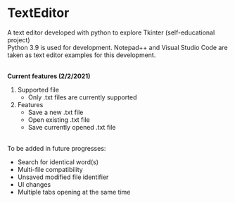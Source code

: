 # TextEditor
A text editor developed with python to explore Tkinter (self-educational project)<br>
Python 3.9 is used for development. Notepad++ and Visual Studio Code are taken as text editor examples for this development.

<br>
<b>Current features (2/2/2021)</b>
<ol>
  <li>
   Supported file
  <ul>
   <li>Only .txt files are currently supported</li>
  </ul>
 </li>
 <li>
  Features
  <ul>
   <li>Save a new .txt file</li>
   <li>Open existing .txt file</li>
   <li>Save currently opened .txt file</li>
  </ul>
  </li>
</ol>

<br>
To be added in future progresses:
<ul>
 <li>Search for identical word(s)</li>
 <li>Multi-file compatibility</li>
 <li>Unsaved modified file identifier</li>
 <li>UI changes</li>
 <li>Multiple tabs opening at the same time</li>
</ul> 
